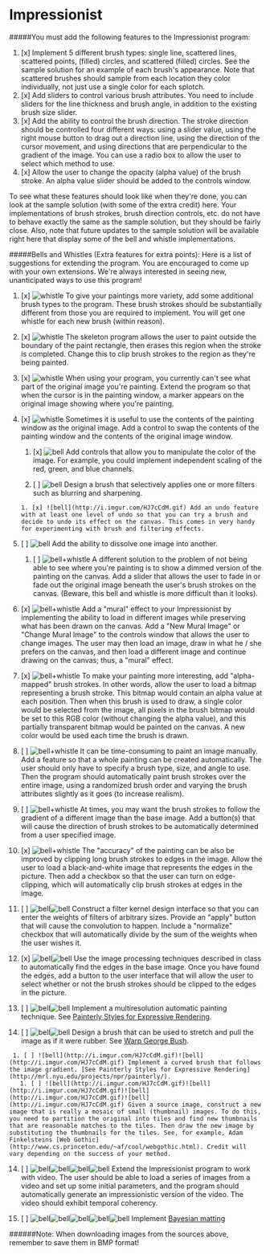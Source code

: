 # Impressionist
#####You must add the following features to the Impressionist program:

1. [x] Implement 5 different brush types: single line, scattered lines, scattered points, (filled) circles, and scattered (filled) circles. See the sample solution for an example of each brush's appearance. Note that scattered brushes should sample from each location they color individually, not just use a single color for each splotch. 
2. [x] Add sliders to control various brush attributes. You need to include sliders for the line thickness and brush angle, in addition to the existing brush size slider. 
3. [x] Add the ability to control the brush direction. The stroke direction should be controlled four different ways: using a slider value, using the right mouse button to drag out a direction line, using the direction of the cursor movement, and using directions that are perpendicular to the gradient of the image. You can use a radio box to allow the user to select which method to use. 
4. [x] Allow the user to change the opacity (alpha value) of the brush stroke. An alpha value slider should be added to the controls window.

To see what these features should look like when they're done, you can look at the sample solution (with some of the extra credit) here. Your implementations of brush strokes, brush direction controls, etc. do not have to behave exactly the same as the sample solution, but they should be fairly close. Also, note that future updates to the sample solution will be available right here that display some of the bell and whistle implementations. 


#####Bells and Whistles (Extra features for extra points):
Here is a list of suggestions for extending the program. You are encouraged to come up with your own extensions. We're always interested in seeing new, unanticipated ways to use this program! 
  
1. [x] ![whistle](http://i.imgur.com/VYSixYv.gif) To give your paintings more variety, add some additional brush types to the program. These brush strokes should be substantially different from those you are required to implement. You will get one whistle for each new brush (within reason). 

2. [x] ![whistle](http://i.imgur.com/VYSixYv.gif) The skeleton program allows the user to paint outside the boundary of the paint rectangle, then erases this region when the stroke is completed. Change this to clip brush strokes to the region as they're being painted. 

3. [x] ![whistle](http://i.imgur.com/VYSixYv.gif) When using your program, you currently can't see what part of the original image you're painting. Extend the program so that when the cursor is in the painting window, a marker appears on the original image showing where you're painting. 

4. [x] ![whistle](http://i.imgur.com/VYSixYv.gif) Sometimes it is useful to use the contents of the painting window as the original image. Add a control to swap the contents of the painting window and the contents of the original image window. 

   1. [x] ![bell](http://i.imgur.com/HJ7cCdM.gif) Add controls that allow you to manipulate the color of the image. For example, you could implement independent scaling of the red, green, and blue channels. 

     1. [ ] ![bell](http://i.imgur.com/HJ7cCdM.gif) Design a brush that selectively applies one or more filters such as blurring and sharpening. 

       1. [x] ![bell](http://i.imgur.com/HJ7cCdM.gif) Add an undo feature with at least one level of undo so that you can try a brush and decide to undo its effect on the canvas. This comes in very handy for experimenting with brush and filtering effects. 

5. [ ] ![bell](http://i.imgur.com/HJ7cCdM.gif) Add the ability to dissolve one image into another. 

   1. [ ] ![bell+whistle](http://i.imgur.com/BxHJUfG.gif) A different solution to the problem of not being able to see where you're painting is to show a dimmed version of the painting on the canvas. Add a slider that allows the user to fade in or fade out the original image beneath the user's brush strokes on the canvas. (Beware, this bell and whistle is more difficult than it looks). 

6. [x] ![bell+whistle](http://i.imgur.com/BxHJUfG.gif) Add a "mural" effect to your Impressionist by implementing the ability to load in different images while preserving what has been drawn on the canvas. Add a "New Mural Image" or "Change Mural Image" to the controls window that allows the user to change images. The user may then load an image, draw in what he / she prefers on the canvas, and then load a different image and continue drawing on the canvas; thus, a "mural" effect. 

7. [x] ![bell+whistle](http://i.imgur.com/BxHJUfG.gif) To make your painting more interesting, add "alpha-mapped" brush strokes. In other words, allow the user to load a bitmap representing a brush stroke. This bitmap would contain an alpha value at each position. Then when this brush is used to draw, a single color would be selected from the image, all pixels in the brush bitmap would be set to this RGB color (without changing the alpha value), and this partially transparent bitmap would be painted on the canvas. A new color would be used each time the brush is drawn. 

8. [ ] ![bell+whistle](http://i.imgur.com/BxHJUfG.gif) It can be time-consuming to paint an image manually. Add a feature so that a whole painting can be created automatically. The user should only have to specify a brush type, size, and angle to use. Then the program should automatically paint brush strokes over the entire image, using a randomized brush order and varying the brush attributes slightly as it goes (to increase realism). 

9. [ ] ![bell+whistle](http://i.imgur.com/BxHJUfG.gif) At times, you may want the brush strokes to follow the gradient of a different image than the base image. Add a button(s) that will cause the direction of brush strokes to be automatically determined from a user specified image. 

10. [x] ![bell+whistle](http://i.imgur.com/BxHJUfG.gif) The "accuracy" of the painting can be also be improved by clipping long brush strokes to edges in the image. Allow the user to load a black-and-white image that represents the edges in the picture. Then add a checkbox so that the user can turn on edge-clipping, which will automatically clip brush strokes at edges in the image. 

11. [ ] ![bell](http://i.imgur.com/HJ7cCdM.gif)![bell](http://i.imgur.com/HJ7cCdM.gif) Construct a filter kernel design interface so that you can enter the weights of filters of arbitrary sizes. Provide an "apply" button that will cause the convolution to happen. Include a "normalize" checkbox that will automatically divide by the sum of the weights when the user wishes it. 

12. [x] ![bell](http://i.imgur.com/HJ7cCdM.gif)![bell](http://i.imgur.com/HJ7cCdM.gif) Use the image processing techniques described in class to automatically find the edges in the base image. Once you have found the edges, add a button to the user interface that will allow the user to select whether or not the brush strokes should be clipped to the edges in the picture. 

13. [ ] ![bell](http://i.imgur.com/HJ7cCdM.gif)![bell](http://i.imgur.com/HJ7cCdM.gif) Implement a multiresolution automatic painting technique. See [Painterly Styles for Expressive Rendering](http://mrl.nyu.edu/projects/npr/painterly/). 

   1. [ ] ![bell](http://i.imgur.com/HJ7cCdM.gif)![bell](http://i.imgur.com/HJ7cCdM.gif) Design a brush that can be used to stretch and pull the image as if it were rubber. See [Warp George Bush](http://mostfungames.com/warp-george-bush.htm). 

     1. [ ] ![bell](http://i.imgur.com/HJ7cCdM.gif)![bell](http://i.imgur.com/HJ7cCdM.gif) Implement a curved brush that follows the image gradient. [See Painterly Styles for Expressive Rendering](http://mrl.nyu.edu/projects/npr/painterly/). 
       1. [ ] ![bell](http://i.imgur.com/HJ7cCdM.gif)![bell](http://i.imgur.com/HJ7cCdM.gif)![bell](http://i.imgur.com/HJ7cCdM.gif)![bell](http://i.imgur.com/HJ7cCdM.gif) Given a source image, construct a new image that is really a mosaic of small (thumbnail) images. To do this, you need to partition the original into tiles and find new thumbnails that are reasonable matches to the tiles. Then draw the new image by substituting the thumbnails for the tiles. See, for example, Adam Finkelsteins [Web Gothic](http://www.cs.princeton.edu/~af/cool/webgothic.html). Credit will vary depending on the success of your method. 

14. [ ] ![bell](http://i.imgur.com/HJ7cCdM.gif)![bell](http://i.imgur.com/HJ7cCdM.gif)![bell](http://i.imgur.com/HJ7cCdM.gif)![bell](http://i.imgur.com/HJ7cCdM.gif) Extend the Impressionist program to work with video. The user should be able to load a series of images from a video and set up some initial parameters, and the program should automatically generate an impressionistic version of the video. The video should exhibit temporal coherency. 
 
15. [ ] ![bell](http://i.imgur.com/HJ7cCdM.gif)![bell](http://i.imgur.com/HJ7cCdM.gif)![bell](http://i.imgur.com/HJ7cCdM.gif)![bell](http://i.imgur.com/HJ7cCdM.gif)![bell](http://i.imgur.com/HJ7cCdM.gif) Implement [Bayesian matting](http://grail.cs.washington.edu/projects/digital-matting/image-matting/)

######Note: When downloading images from the sources above, remember to save them in BMP format!
